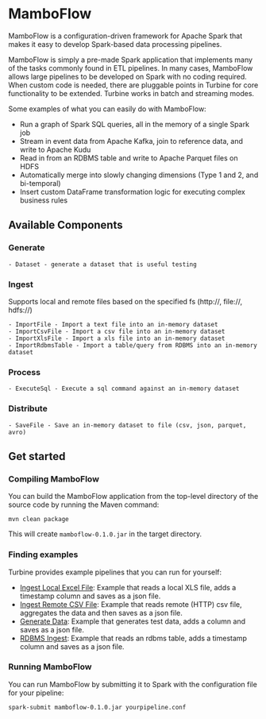 # MamboFlow

MamboFlow is a configuration-driven framework for Apache Spark that makes it easy to develop Spark-based data processing pipelines.

MamboFlow is simply a pre-made Spark application that implements many of the tasks commonly found in ETL pipelines. In many cases, MamboFlow allows large pipelines to be developed on Spark with no coding required. When custom code is needed, there are pluggable points in Turbine for core functionality to be extended. Turbine works in batch and streaming modes.

Some examples of what you can easily do with MamboFlow:
- Run a graph of Spark SQL queries, all in the memory of a single Spark job
- Stream in event data from Apache Kafka, join to reference data, and write to Apache Kudu
- Read in from an RDBMS table and write to Apache Parquet files on HDFS
- Automatically merge into slowly changing dimensions (Type 1 and 2, and bi-temporal)
- Insert custom DataFrame transformation logic for executing complex business rules

## Available Components

### Generate
    - Dataset - generate a dataset that is useful testing
### Ingest
Supports local and remote files based on the specified fs (http://, file://, hdfs://)

    - ImportFile - Import a text file into an in-memory dataset
    - ImportCsvFile - Import a csv file into an in-memory dataset
    - ImportXlsFile - Import a xls file into an in-memory dataset
    - ImportRdbmsTable - Import a table/query from RDBMS into an in-memory dataset
### Process
    - ExecuteSql - Execute a sql command against an in-memory dataset
### Distribute
    - SaveFile - Save an in-memory dataset to file (csv, json, parquet, avro)
  
## Get started

### Compiling MamboFlow

You can build the MamboFlow application from the top-level directory of the source code by running the Maven command:

    mvn clean package

This will create `mamboflow-0.1.0.jar` in the target directory.

### Finding examples

Turbine provides example pipelines that you can run for yourself:

- [Ingest Local Excel File](examples/file-ingest-local-xls.conf): Example that reads a local XLS file, adds a timestamp column and saves as a json file.
- [Ingest Remote CSV File](examples/file-ingest-remote-csv.conf): Example that reads remote (HTTP) csv file, aggregates the data and then saves as a json file.
- [Generate Data](examples/generate-data.conf): Example that generates test data, adds a column and saves as a json file.
- [RDBMS Ingest](examples/rdbms-ingest.conf): Example that reads an rdbms table, adds a timestamp column and saves as a json file.

### Running MamboFlow

You can run MamboFlow by submitting it to Spark with the configuration file for your pipeline:

    spark-submit mamboflow-0.1.0.jar yourpipeline.conf


